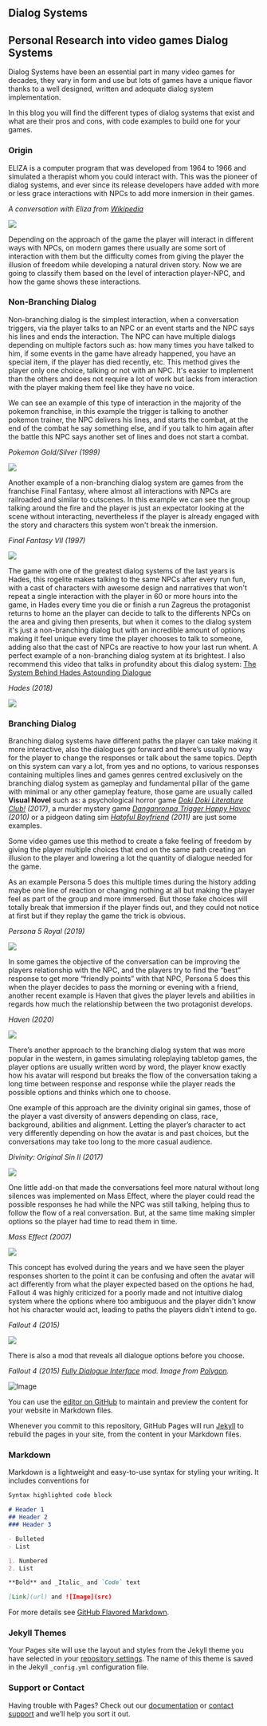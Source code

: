 ## Dialog Systems

## Personal Research into video games Dialog Systems

Dialog Systems have been an essential part in many video games for decades, they vary in form and use but lots of games have a unique flavor thanks to a well designed, written and adequate dialog system implementation.

In this blog you will find the different types of dialog systems that exist and what are their pros and cons, with code examples to build one for your games.

### Origin

ELIZA is a computer program that was developed from 1964 to 1966 and simulated a therapist whom you could interact with. This was the pioneer of dialog systems, and ever since its release developers have added with more or less grace interactions with NPCs to add more inmersion in their games.

_A conversation with Eliza from [Wikipedia](https://en.wikipedia.org/wiki/ELIZA)_

![](https://github.com/Marckitus/Personal_Research_Dialog_Systems/blob/main/Docs/ELIZA.png)

Depending on the approach of the game the player will interact in different ways with NPCs, on modern games there usually are some sort of interaction with them but the difficulty comes from giving the player the illusion of freedom while developing a natural driven story.
Now we are going to classify them based on the level of interaction player-NPC, and how the game shows these interactions.

### Non-Branching Dialog
Non-branching dialog is the simplest interaction, when a conversation triggers, via the player talks to an NPC or an event starts and the NPC says his lines and ends the interaction. The NPC can have multiple dialogs depending on multiple factors such as: how many times you have talked to him, if some events in the game have already happened, you have an special item, if the player has died recently, etc. This method gives the player only one choice, talking or not with an NPC. It's easier to implement than the others and does not require a lot of work but lacks from interaction with the player making them feel like they have no voice.

We can see an example of this type of interaction in the majority of the pokemon franchise, in this example the trigger is talking to another pokemon trainer, the NPC delivers his lines, and starts the combat, at the end of the combat he say something else, and if you talk to him again after the battle this NPC says another set of lines and does not start a combat.

_Pokemon Gold/Silver (1999)_

![](https://github.com/Marckitus/Personal_Research_Dialog_Systems/blob/main/Docs/non_branched/non_branched_pokemon.gif)

Another example of a non-branching dialog system are games from the franchise Final Fantasy, where almost all interactions with NPCs are railroaded and similar to cutscenes. In this example we can see the group talking around the fire and the player is just an expectator looking at the scene without interacting, nevertheless if the player is already engaged with the story and characters this system won't break the inmersion.

_Final Fantasy VII (1997)_

![](https://github.com/Marckitus/Personal_Research_Dialog_Systems/blob/main/Docs/non_branched/non_branched_FFVII.gif)

The game with one of the greatest dialog systems of the last years is Hades, this rogelite makes talking to the same NPCs after every run fun, with a cast of characters with awesome design and narratives that won't repeat a single interaction with the player in 60 or more hours into the game, in Hades every time you die or finish a run Zagreus the protagonist returns to home an the player can decide to talk to the differents NPCs on the area and giving then presents, but when it comes to the dialog system it's just a non-branching dialog but with an incredible amount of options making it feel unique every time the player chooses to talk to someone, adding also that the cast of NPCs are reactive to how your last run whent. A perfect example of a non-branching dialog system at its brightest.
I also recommend this video that talks in profundity about this dialog system:
[The System Behind Hades Astounding Dialogue](https://www.youtube.com/watch?v=bwdYL0KFA_U)

_Hades (2018)_

![](https://github.com/Marckitus/Personal_Research_Dialog_Systems/blob/main/Docs/non_branched/non_branched_hades.gif)

### Branching Dialog

Branching dialog systems have different paths the player can take making it more interactive, also the dialogues go forward and there’s usually no way for the player to change the responses or talk about the same topics.
Depth on this system can vary a lot, from yes and no options, to various responses containing multiples lines and games genres centred exclusively on the branching dialog system as gameplay and fundamental pillar of the game with minimal or any other gameplay feature, those game are usually called **Visual Novel** such as: a psychological horror game _[Doki Doki Literature Club!](https://store.steampowered.com/app/698780/Doki_Doki_Literature_Club/) (2017)_, a murder mystery game _[Danganronpa Trigger Happy Havoc](https://store.steampowered.com/app/413410/Danganronpa_Trigger_Happy_Havoc/) (2010)_ or a pidgeon dating sim _[Hatoful Boyfriend](https://store.steampowered.com/app/310080/Hatoful_Boyfriend/) (2011)_ are just some examples.

Some video games use this method to create a fake feeling of freedom by giving the player multiple choices that end on the same path creating an illusion to the player and lowering a lot the quantity of dialogue needed for the game.

As an example Persona 5 does this multiple times during the history adding maybe one line of reaction or changing nothing at all but making the player feel as part of the group and more immersed. But those fake choices will totally break that immersion if the player finds out, and they could not notice at first but if they replay the game the trick is obvious.

_Persona 5 Royal (2019)_

![](https://github.com/Marckitus/Personal_Research_Dialog_Systems/blob/main/Docs/branced/branched_P5.png)

In some games the objective of the conversation can be improving the players relationship with the NPC, and the players try to find the “best” response to get more “friendly points” with that NPC, Persona 5 does this when the player decides to pass the morning or evening with a friend, another recent example is Haven that gives the player levels and abilities in regards how much the relationship between the two protagonist develops.

_Haven (2020)_

![](https://github.com/Marckitus/Personal_Research_Dialog_Systems/blob/main/Docs/branced/branched_haven.gif)

There’s another approach to the branching dialog system that was more popular in the western, in games simulating roleplaying tabletop games, the player options are usually written word by word, the player know exactly how his avatar will respond but breaks the flow of the conversation taking a long time between response and response while the player reads the possible options and thinks which one to choose.

One example of this approach are the divinity original sin games, those of the player a vast diversity of answers depending on class, race, background, abilities and alignment. Letting the player’s character to act very differently depending on how the avatar is and past choices, but the conversations may take too long to the more casual audience.

_Divinity: Original Sin II (2017)_

![](https://github.com/Marckitus/Personal_Research_Dialog_Systems/blob/main/Docs/branced/branched_divinity.png)

One little add-on that made the conversations feel more natural without long silences was implemented on Mass Effect, where the player could read the possible responses he had while the NPC was still talking, helping thus to follow the flow of a real conversation. But, at the same time making simpler options so the player had time to read them in time.

_Mass Effect (2007)_

![](https://github.com/Marckitus/Personal_Research_Dialog_Systems/blob/main/Docs/branced/branched_mass_effect.jpg)

This concept has evolved during the years and we have seen the player responses shorten to the point it can be confusing and often the avatar will act differently from what the player expected based on the options he had, Fallout 4 was highly criticized for a poorly made and not intuitive dialog system where the options where too ambiguous and the player didn't know hot his character would act, leading to paths the players didn't intend to go.

_Fallout 4 (2015)_

![](https://github.com/Marckitus/Personal_Research_Dialog_Systems/blob/main/Docs/branced/branched_fallout4.jpg)

There is also a mod that reveals all dialogue options before you choose.

_Fallout 4 (2015) [Fully Dialogue Interface](https://www.nexusmods.com/fallout4/mods/1235/?) mod. Image from [Polygon](https://www.polygon.com/fallout-4/2015/11/18/9756972/fallout-4-dialogue-mod-pc-xbox-playstation)._

![Image](/branced/branched_fallout4_mod.jpg)




You can use the [editor on GitHub](https://github.com/Marckitus/Personal_Research_Dialog_Systems/edit/gh-pages/index.md) to maintain and preview the content for your website in Markdown files.

Whenever you commit to this repository, GitHub Pages will run [Jekyll](https://jekyllrb.com/) to rebuild the pages in your site, from the content in your Markdown files.

### Markdown

Markdown is a lightweight and easy-to-use syntax for styling your writing. It includes conventions for

```markdown
Syntax highlighted code block

# Header 1
## Header 2
### Header 3

- Bulleted
- List

1. Numbered
2. List

**Bold** and _Italic_ and `Code` text

[Link](url) and ![Image](src)
```

For more details see [GitHub Flavored Markdown](https://guides.github.com/features/mastering-markdown/).

### Jekyll Themes

Your Pages site will use the layout and styles from the Jekyll theme you have selected in your [repository settings](https://github.com/Marckitus/Personal_Research_Dialog_Systems/settings). The name of this theme is saved in the Jekyll `_config.yml` configuration file.

### Support or Contact

Having trouble with Pages? Check out our [documentation](https://docs.github.com/categories/github-pages-basics/) or [contact support](https://support.github.com/contact) and we’ll help you sort it out.
